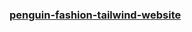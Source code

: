 ### [penguin-fashion-tailwind-website](https://hamidhosen42.github.io/penguin-fashion-tailwind-website/)
